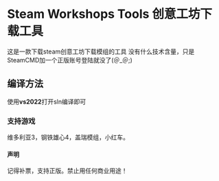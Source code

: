 # Steam Workshops Tools 创意工坊下载工具

这是一款下载steam创意工坊下载模组的工具
没有什么技术含量，只是SteamCMD加一个正版账号登陆就没了(＠_＠;)


## 编译方法

使用**vs2022**打开sln编译即可

### 支持游戏

维多利亚3，钢铁雄心4，盖瑞模组，小红车。

#### 声明

记得补票，支持正版。禁止用任何商业用途！
